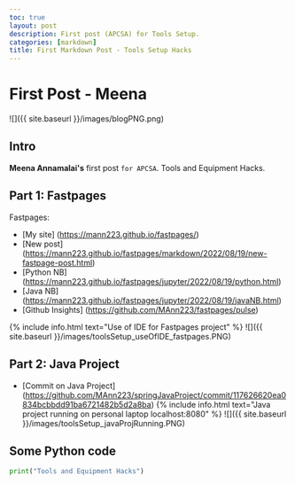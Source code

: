 ```yaml
---
toc: true
layout: post
description: First post (APCSA) for Tools Setup.
categories: [markdown]
title: First Markdown Post - Tools Setup Hacks 
---
```

# First Post - Meena
![]({{ site.baseurl }}/images/blogPNG.png)

## Intro

**Meena Annamalai's** first post `for APCSA`. Tools and Equipment Hacks.

## Part 1: Fastpages

Fastpages:

- [My site] (https://mann223.github.io/fastpages/)
- [New post] (https://mann223.github.io/fastpages/markdown/2022/08/19/new-fastpage-post.html)
- [Python NB] (https://mann223.github.io/fastpages/jupyter/2022/08/19/python.html)
- [Java NB] (https://mann223.github.io/fastpages/jupyter/2022/08/19/javaNB.html)
- [Github Insights] (https://github.com/MAnn223/fastpages/pulse)


{% include info.html text="Use of IDE for Fastpages project" %}
![]({{ site.baseurl }}/images/toolsSetup_useOfIDE_fastpages.PNG)

## Part 2: Java Project
- [Commit on Java Project] (https://github.com/MAnn223/springJavaProject/commit/117626620ea0834bcbbdd91ba6721482b5d2a8ba)
{% include info.html text="Java project running on personal laptop localhost:8080" %}
![]({{ site.baseurl }}/images/toolsSetup_javaProjRunning.PNG)


## Some Python code

```python
print("Tools and Equipment Hacks")
```

